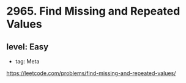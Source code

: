 # 2965. Find Missing and Repeated Values
## level: Easy

- tag: Meta

https://leetcode.com/problems/find-missing-and-repeated-values/
